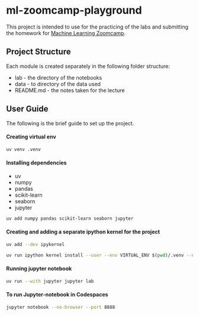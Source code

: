 # ml-zoomcamp-playground
This project is intended to use for the practicing of the labs and submitting the homework for [Machine Learning Zoomcamp](https://github.com/DataTalksClub/machine-learning-zoomcamp).

## Project Structure

Each module is created separately in the following folder structure:

- lab - the directory of the notebooks
- data - to directory of the data used
- README.md - the notes taken for the lecture

## User Guide
The following is the brief guide to set up the project.

#### Creating virtual env

```bash
uv venv .venv
```

#### Installing dependencies
 - uv
 - numpy
 - pandas
 - scikit-learn
 - seaborn
 - jupyter

```bash
uv add numpy pandas scikit-learn seaborn jupyter
```

#### Creating and adding a separate ipython kernel for the project

```bash
uv add --dev ipykernel

uv run ipython kernel install --user --env VIRTUAL_ENV $(pwd)/.venv --name=ml-zoomcamp-playground
```

#### Running jupyter notebook

```bash
uv run --with jupyter jupyter lab
```

#### To run Jupyter-notebook in Codespaces
```bash
jupyter notebook --no-browser --port 8888
```
